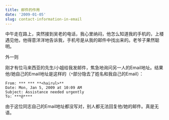 ```yaml
---
title: 邮件的作用
date: '2009-01-05'
slug: contact-information-in-email
---
```


中午走在路上，突然接到吴老的电话，我心里纳闷，他怎么知道我的手机的，上楼遇见他，他得意洋洋地告诉我，手机号是从我的邮件中找出来的。老爷子果然聪明。

外一则

刚才有位马来西亚的先生/小姐给我发邮件，焦急地询问另一人的Email地址。结果他/她自己的Email地址是这样的（`*`部分隐去了姓名和我自己的Email）：

	From: *** *** **<hairul>**
	Date: Mon, Jan 5, 2009 at 10:09 AM
	Subject: Assistance needed urgently
	To: ***@****

由于这位同志自己的Email地址都没写对，别人都无法回复他/她的邮件。真是无语。
